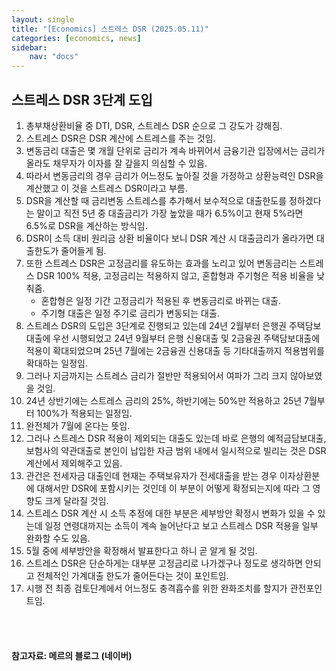 ```yaml
---
layout: single
title: "[Economics] 스트레스 DSR (2025.05.11)"
categories: [economics, news]
sidebar:
    nav: "docs"
---
```


## 스트레스 DSR 3단계 도입
1. 총부채상환비율 중 DTI, DSR, 스트레스 DSR 순으로 그 강도가 강해짐.
1. 스트레스 DSR은 DSR 계산에 스트레스를 주는 것임.
1. 변동금리 대출은 몇 개월 단위로 금리가 계속 바뀌어서 금융기관 입장에서는 금리가 올라도 채무자가 이자를 잘 갚을지 의심할 수 있음.
1. 따라서 변동금리의 경우 금리가 어느정도 높아질 것을 가정하고 상환능력인 DSR을 계산했고 이 것을 스트레스 DSR이라고 부름.
1. DSR을 계산할 때 금리변동 스트레스를 추가해서 보수적으로 대출한도를 정하겠다는 말이고 직전 5년 중 대출금리가 가장 높았을 때가 6.5%이고 현재 5%라면 6.5%로 DSR을 계산하는 방식임.
1. DSR이 소득 대비 원리금 상환 비율이다 보니 DSR 계산 시 대출금리가 올라가면 대출한도가 줄어들게 됨.
1. 또한 스트레스 DSR은 고정금리를 유도하는 효과를 노리고 있어 변동금리는 스트레스 DSR 100% 적용, 고정금리는 적용하지 않고, 혼합형과 주기형은 적용 비율을 낮춰줌.
    - 혼합형은 일정 기간 고정금리가 적용된 후 변동금리로 바뀌는 대출.
    - 주기형 대출은 일정 주기로 금리가 변동되는 대출.
1. 스트레스 DSR의 도입은 3단계로 진행되고 있는데 24년 2월부터 은행권 주택담보대출에 우선 시행되었고 24년 9월부터 은행 신용대출 및 2금융권 주택담보대출에 적용이 확대되었으며 25년 7월에는 2금융권 신용대출 등 기타대출까지 적용범위를 확대하는 일정임.
1. 그러나 지금까지는 스트레스 금리가 절반만 적용되어서 여파가 그리 크지 않아보였을 것임.
1. 24년 상반기에는 스트레스 금리의 25%, 하반기에는 50%만 적용하고 25년 7월부터 100%가 적용되는 일정임.
1. 완전체가 7월에 온다는 뜻임.
1. 그러나 스트레스 DSR 적용이 제외되는 대출도 있는데 바로 은행의 예적금담보대출, 보험사의 약관대출로 본인이 납입한 자금 범위 내에서 일시적으로 빌리는 것은 DSR 계산에서 제외해주고 있음.
1. 관건은 전세자금 대출인데 현재는 주택보유자가 전세대출을 받는 경우 이자상환분에 대해서만 DSR에 포함시키는 것인데 이 부분이 어떻게 확정되는지에 따라 그 영향도 크게 달라질 것임.
1. 스트레스 DSR 계산 시 소득 추정에 대한 부분은 세부방안 확정시 변화가 있을 수 있는데 일정 연령대까지는 소득이 계속 늘어난다고 보고 스트레스 DSR 적용을 일부 완화할 수도 있음.
1. 5월 중에 세부방안을 확정해서 발표한다고 하니 곧 알게 될 것임.
1. 스트레스 DSR은 단순하게는 대부분 고정금리로 나가겠구나 정도로 생각하면 안되고 전체적인 가계대출 한도가 줄어든다는 것이 포인트임.
1. 시행 전 최종 검토단계에서 어느정도 충격흡수를 위한 완화조치를 할지가 관전포인트임.



<br/>
<br/>

#### 참고자료: 메르의 블로그 (네이버)